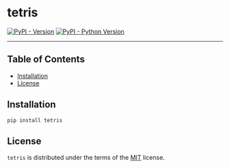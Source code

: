 # tetris

[![PyPI - Version](https://img.shields.io/pypi/v/tetris.svg)](https://pypi.org/project/tetris)
[![PyPI - Python Version](https://img.shields.io/pypi/pyversions/tetris.svg)](https://pypi.org/project/tetris)

-----

## Table of Contents

- [Installation](#installation)
- [License](#license)

## Installation

```console
pip install tetris
```

## License

`tetris` is distributed under the terms of the [MIT](https://spdx.org/licenses/MIT.html) license.

